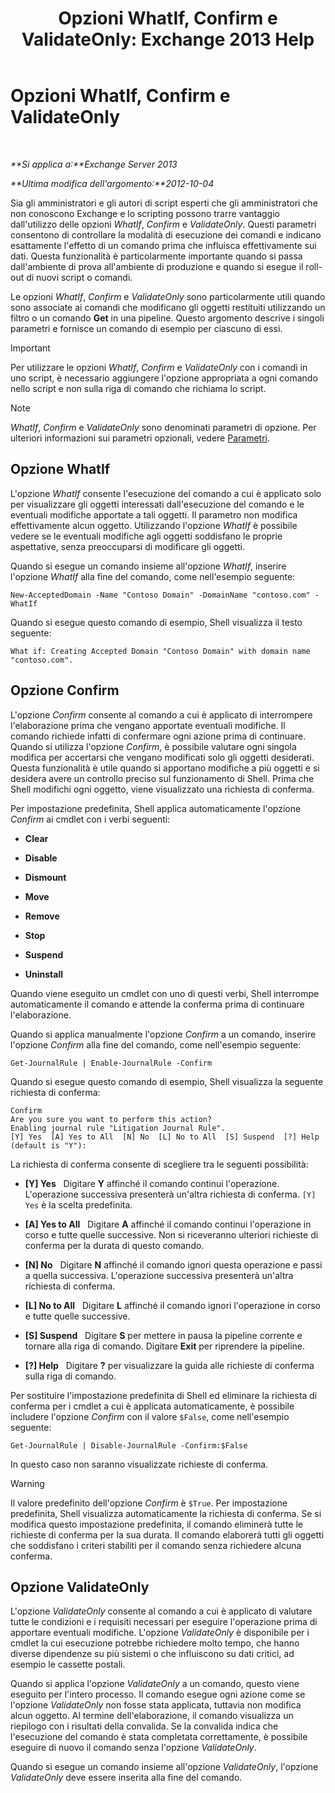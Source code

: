 ﻿---
title: 'Opzioni WhatIf, Confirm e ValidateOnly: Exchange 2013 Help'
TOCTitle: Opzioni WhatIf, Confirm e ValidateOnly
ms:assetid: a850eea7-431e-49c5-b877-1ebde2a2b48f
ms:mtpsurl: https://technet.microsoft.com/it-it/library/Bb124088(v=EXCHG.150)
ms:contentKeyID: 50481364
ms.date: 05/22/2018
mtps_version: v=EXCHG.150
ms.translationtype: MT
---

# Opzioni WhatIf, Confirm e ValidateOnly

 

_**Si applica a:**Exchange Server 2013_

_**Ultima modifica dell'argomento:**2012-10-04_

Sia gli amministratori e gli autori di script esperti che gli amministratori che non conoscono Exchange e lo scripting possono trarre vantaggio dall'utilizzo delle opzioni *WhatIf*, *Confirm* e *ValidateOnly*. Questi parametri consentono di controllare la modalità di esecuzione dei comandi e indicano esattamente l'effetto di un comando prima che influisca effettivamente sui dati. Questa funzionalità è particolarmente importante quando si passa dall'ambiente di prova all'ambiente di produzione e quando si esegue il roll-out di nuovi script o comandi.

Le opzioni *WhatIf*, *Confirm* e *ValidateOnly* sono particolarmente utili quando sono associate ai comandi che modificano gli oggetti restituiti utilizzando un filtro o un comando **Get** in una pipeline. Questo argomento descrive i singoli parametri e fornisce un comando di esempio per ciascuno di essi.


> [!IMPORTANT]
> Per utilizzare le opzioni <EM>WhatIf</EM>, <EM>Confirm</EM> e <EM>ValidateOnly</EM> con i comandi in uno script, è necessario aggiungere l'opzione appropriata a ogni comando nello script e non sulla riga di comando che richiama lo script.




> [!NOTE]
> <EM>WhatIf</EM>, <EM>Confirm</EM> e <EM>ValidateOnly</EM> sono denominati parametri di opzione. Per ulteriori informazioni sui parametri opzionali, vedere <A href="https://technet.microsoft.com/it-it/library/bb124388(v=exchg.150)">Parametri</A>.



## Opzione WhatIf

L'opzione *WhatIf* consente l'esecuzione del comando a cui è applicato solo per visualizzare gli oggetti interessati dall'esecuzione del comando e le eventuali modifiche apportate a tali oggetti. Il parametro non modifica effettivamente alcun oggetto. Utilizzando l'opzione *WhatIf* è possibile vedere se le eventuali modifiche agli oggetti soddisfano le proprie aspettative, senza preoccuparsi di modificare gli oggetti.

Quando si esegue un comando insieme all'opzione *WhatIf*, inserire l'opzione *WhatIf* alla fine del comando, come nell'esempio seguente:

    New-AcceptedDomain -Name "Contoso Domain" -DomainName "contoso.com" -WhatIf 

Quando si esegue questo comando di esempio, Shell visualizza il testo seguente:

    What if: Creating Accepted Domain "Contoso Domain" with domain name "contoso.com".

## Opzione Confirm

L'opzione *Confirm* consente al comando a cui è applicato di interrompere l'elaborazione prima che vengano apportate eventuali modifiche. Il comando richiede infatti di confermare ogni azione prima di continuare. Quando si utilizza l'opzione *Confirm*, è possibile valutare ogni singola modifica per accertarsi che vengano modificati solo gli oggetti desiderati. Questa funzionalità è utile quando si apportano modifiche a più oggetti e si desidera avere un controllo preciso sul funzionamento di Shell. Prima che Shell modifichi ogni oggetto, viene visualizzato una richiesta di conferma.

Per impostazione predefinita, Shell applica automaticamente l'opzione *Confirm* ai cmdlet con i verbi seguenti:

  - **Clear**

  - **Disable**

  - **Dismount**

  - **Move**

  - **Remove**

  - **Stop**

  - **Suspend**

  - **Uninstall**

Quando viene eseguito un cmdlet con uno di questi verbi, Shell interrompe automaticamente il comando e attende la conferma prima di continuare l'elaborazione.

Quando si applica manualmente l'opzione *Confirm* a un comando, inserire l'opzione *Confirm* alla fine del comando, come nell'esempio seguente:

    Get-JournalRule | Enable-JournalRule -Confirm

Quando si esegue questo comando di esempio, Shell visualizza la seguente richiesta di conferma:

    Confirm
    Are you sure you want to perform this action?
    Enabling journal rule "Litigation Journal Rule".
    [Y] Yes  [A] Yes to All  [N] No  [L] No to All  [S] Suspend  [?] Help
    (default is "Y"):

La richiesta di conferma consente di scegliere tra le seguenti possibilità:

  - **\[Y\] Yes**   Digitare **Y** affinché il comando continui l'operazione. L'operazione successiva presenterà un'altra richiesta di conferma. `[Y] Yes` è la scelta predefinita.

  - **\[A\] Yes to All**   Digitare **A** affinché il comando continui l'operazione in corso e tutte quelle successive. Non si riceveranno ulteriori richieste di conferma per la durata di questo comando.

  - **\[N\] No**   Digitare **N** affinché il comando ignori questa operazione e passi a quella successiva. L'operazione successiva presenterà un'altra richiesta di conferma.

  - **\[L\] No to All**   Digitare **L** affinché il comando ignori l'operazione in corso e tutte quelle successive.

  - **\[S\] Suspend**   Digitare **S** per mettere in pausa la pipeline corrente e tornare alla riga di comando. Digitare **Exit** per riprendere la pipeline.

  - **\[?\] Help**   Digitare **?** per visualizzare la guida alle richieste di conferma sulla riga di comando.

Per sostituire l'impostazione predefinita di Shell ed eliminare la richiesta di conferma per i cmdlet a cui è applicata automaticamente, è possibile includere l'opzione *Confirm* con il valore `$False`, come nell'esempio seguente:

    Get-JournalRule | Disable-JournalRule -Confirm:$False

In questo caso non saranno visualizzate richieste di conferma.


> [!WARNING]
> Il valore predefinito dell'opzione <EM>Confirm</EM> è <CODE>$True</CODE>. Per impostazione predefinita, Shell visualizza automaticamente la richiesta di conferma. Se si modifica questo impostazione predefinita, il comando eliminerà tutte le richieste di conferma per la sua durata. Il comando elaborerà tutti gli oggetti che soddisfano i criteri stabiliti per il comando senza richiedere alcuna conferma.



## Opzione ValidateOnly

L'opzione *ValidateOnly* consente al comando a cui è applicato di valutare tutte le condizioni e i requisiti necessari per eseguire l'operazione prima di apportare eventuali modifiche. L'opzione *ValidateOnly* è disponibile per i cmdlet la cui esecuzione potrebbe richiedere molto tempo, che hanno diverse dipendenze su più sistemi o che influiscono su dati critici, ad esempio le cassette postali.

Quando si applica l'opzione *ValidateOnly* a un comando, questo viene eseguito per l'intero processo. Il comando esegue ogni azione come se l'opzione *ValidateOnly* non fosse stata applicata, tuttavia non modifica alcun oggetto. Al termine dell'elaborazione, il comando visualizza un riepilogo con i risultati della convalida. Se la convalida indica che l'esecuzione del comando è stata completata correttamente, è possibile eseguire di nuovo il comando senza l'opzione *ValidateOnly*.

Quando si esegue un comando insieme all'opzione *ValidateOnly*, l'opzione *ValidateOnly* deve essere inserita alla fine del comando.

